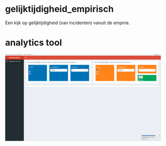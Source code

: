 # gelijktijdigheid_empirisch
Een kijk op gelijktijdigheid (van incidenten) vanuit de empirie.

# analytics tool
![berekenenen gelijktijdigheid](images/analytics_1.png)
